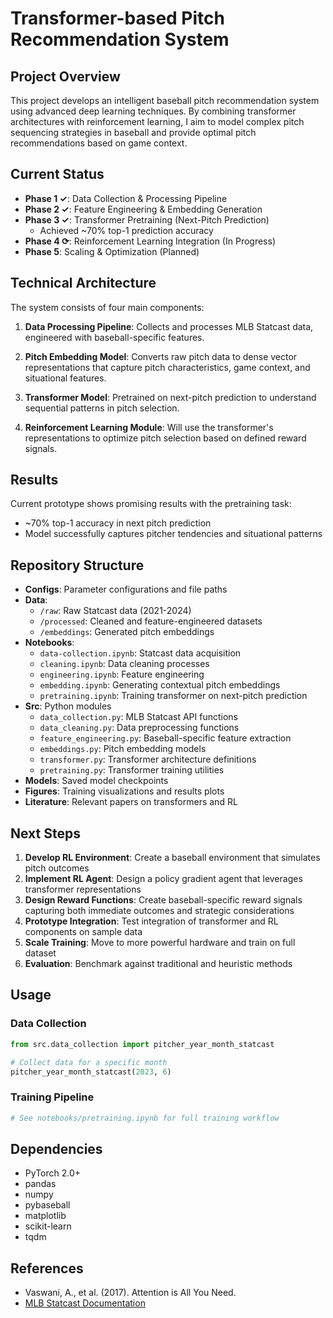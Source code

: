 # Transformer-based Pitch Recommendation System

## Project Overview

This project develops an intelligent baseball pitch recommendation system using advanced deep learning techniques. By combining transformer architectures with reinforcement learning, I aim to model complex pitch sequencing strategies in baseball and provide optimal pitch recommendations based on game context.

## Current Status

- **Phase 1 ✓**: Data Collection & Processing Pipeline
- **Phase 2 ✓**: Feature Engineering & Embedding Generation
- **Phase 3 ✓**: Transformer Pretraining (Next-Pitch Prediction)
  - Achieved ~70% top-1 prediction accuracy
- **Phase 4 ⟳**: Reinforcement Learning Integration (In Progress)
- **Phase 5**: Scaling & Optimization (Planned)

## Technical Architecture


The system consists of four main components:

1. **Data Processing Pipeline**: Collects and processes MLB Statcast data, engineered with baseball-specific features.

2. **Pitch Embedding Model**: Converts raw pitch data to dense vector representations that capture pitch characteristics, game context, and situational features.

3. **Transformer Model**: Pretrained on next-pitch prediction to understand sequential patterns in pitch selection.

4. **Reinforcement Learning Module**: Will use the transformer's representations to optimize pitch selection based on defined reward signals.

## Results

Current prototype shows promising results with the pretraining task:
- ~70% top-1 accuracy in next pitch prediction
- Model successfully captures pitcher tendencies and situational patterns

## Repository Structure

- **Configs**: Parameter configurations and file paths
- **Data**: 
  - `/raw`: Raw Statcast data (2021-2024)
  - `/processed`: Cleaned and feature-engineered datasets
  - `/embeddings`: Generated pitch embeddings
- **Notebooks**:
  - `data-collection.ipynb`: Statcast data acquisition
  - `cleaning.ipynb`: Data cleaning processes
  - `engineering.ipynb`: Feature engineering
  - `embedding.ipynb`: Generating contextual pitch embeddings
  - `pretraining.ipynb`: Training transformer on next-pitch prediction
- **Src**: Python modules
  - `data_collection.py`: MLB Statcast API functions
  - `data_cleaning.py`: Data preprocessing functions
  - `feature_engineering.py`: Baseball-specific feature extraction
  - `embeddings.py`: Pitch embedding models
  - `transformer.py`: Transformer architecture definitions
  - `pretraining.py`: Transformer training utilities
- **Models**: Saved model checkpoints
- **Figures**: Training visualizations and results plots
- **Literature**: Relevant papers on transformers and RL

## Next Steps

1. **Develop RL Environment**: Create a baseball environment that simulates pitch outcomes
2. **Implement RL Agent**: Design a policy gradient agent that leverages transformer representations
3. **Design Reward Functions**: Create baseball-specific reward signals capturing both immediate outcomes and strategic considerations
4. **Prototype Integration**: Test integration of transformer and RL components on sample data
5. **Scale Training**: Move to more powerful hardware and train on full dataset
6. **Evaluation**: Benchmark against traditional and heuristic methods


## Usage

### Data Collection
```python
from src.data_collection import pitcher_year_month_statcast

# Collect data for a specific month
pitcher_year_month_statcast(2023, 6)
```

### Training Pipeline
```python
# See notebooks/pretraining.ipynb for full training workflow
```

## Dependencies

- PyTorch 2.0+
- pandas
- numpy
- pybaseball
- matplotlib
- scikit-learn
- tqdm

## References

- Vaswani, A., et al. (2017). Attention is All You Need.
- [MLB Statcast Documentation](https://baseballsavant.mlb.com/statcast_search)